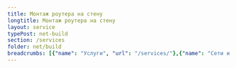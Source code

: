 ```yaml
---
title: Монтаж роутера на стену
longtitle: Монтаж роутера на стену
layout: service
typePost: net-build
section: /services
folder: net/build
breadcrumbs: [{"name": "Услуги", "url": "/services/"},{"name": "Сети и интернет", "url": "/services/net/"},{"name": "Прокладка", "url":  "/services/net/build/"}]
---
```

